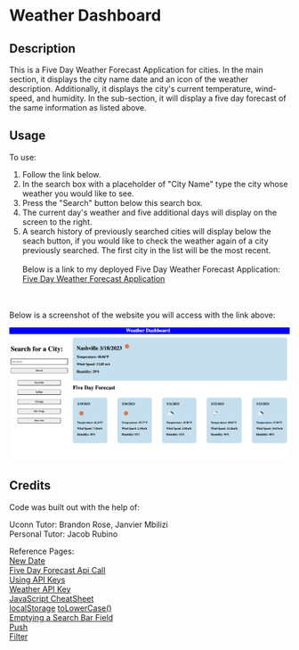 # Weather Dashboard

## Description
This is a Five Day Weather Forecast Application for cities. In the main section, it displays the city name date and an icon of the weather description. Additionally, it displays the city's current temperature, wind-speed, and humidity. In the sub-section, it will display a five day forecast of the same information as listed above. 

## Usage

To use: <br>
1. Follow the link below. <br>
2. In the search box with a placeholder of "City Name" type the city whose weather you would like to see. <br>
3. Press the "Search" button below this search box. <br>
4. The current day's weather and five additional days will display on the screen to the right. <br>
5. A search history of previously searched cities will display below the seach button, if you would like to check the weather again of a city previously searched. The first city in the list will be the most recent.
<br><br>
Below is a link to my deployed Five Day Weather Forecast Application: <br>
<a href="https://hflora2010.github.io/Weather-Dashboard/">Five Day Weather Forecast Application</a>
<br>
<br>
Below is a screenshot of the website you will access with the link above:

![Alt text](./assets/css/images/Screen%20Shot%202023-03-18%20at%204.30.56%20PM.png "Screen-Shot")

## Credits

Code was built out with the help of: <br> 

Uconn Tutor: Brandon Rose, Janvier Mbilizi <br>
Personal Tutor: Jacob Rubino <br>


Reference Pages: <br>
<a href="https://www.freecodecamp.org/news/javascript-get-current-date-todays-date-in-js/"> New Date</a> <br>
<a href="https://openweathermap.org/forecast5"> Five Day Forecast Api Call </a> <br>
<a href="https://coding-boot-camp.github.io/full-stack/apis/how-to-use-api-keys"> Using API Keys</a> <br>
<a href="https://home.openweathermap.org/api_keys"> Weather API Key</a> <br>
<a href="https://htmlcheatsheet.com/js/"> JavaScript CheatSheet</a><br>
<a href="https://www.w3schools.com/jsref/prop_win_localstorage.asp">localStorage</a>
<a href='https://developer.mozilla.org/en-US/docs/Web/JavaScript/Reference/Global_Objects/String/toLowerCase'> toLowerCase()</a><br>
<a href='https://stackoverflow.com/questions/9236332/how-to-empty-input-field-with-jquery'> Emptying a Search Bar Field</a><br>
<a href='https://developer.mozilla.org/en-US/docs/Web/JavaScript/Reference/Global_Objects/Array/push'> Push</a><br>
<a href='https://developer.mozilla.org/en-US/docs/Web/JavaScript/Reference/Global_Objects/Array/filter'> Filter</a>